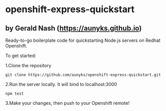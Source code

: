 # openshift-express-quickstart
## by Gerald Nash (https://aunyks.github.io)
Ready-to-go boilerplate code for quickstarting Node.js servers on Redhat Openshift.

To get started:

1.Clone the repository

``git clone https://github.com/aunyks/openshift-express-quickstart.git ``

2.Run the server locally. It will bind to localhost:3000

`` npm test ``

3.Make your changes, then push to your Openshift remote!
